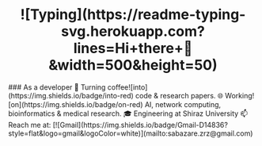 <div align="center">
  <h1>![Typing](https://readme-typing-svg.herokuapp.com?lines=Hi+there+👋&width=500&height=50)
</div>
### As a developer
🚀 Turning coffee![into](https://img.shields.io/badge/into-red) code & research papers.  
🌐 Working![on](https://img.shields.io/badge/on-red) AI, network computing, bioinformatics & medical research.  
🎓 Engineering at Shiraz University  
📫 Reach me at: [![Gmail](https://img.shields.io/badge/Gmail-D14836?style=flat&logo=gmail&logoColor=white)](mailto:sabazare.zrz@gmail.com)





